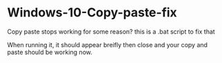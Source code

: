 # Windows-10-Copy-paste-fix
Copy paste stops working for some reason? this is a .bat script to fix that

When running it, it should appear breifly then close and your copy and paste should be working now. 

